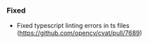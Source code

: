 ### Fixed

- Fixed typescript linting errors in ts files
  (<https://github.com/opencv/cvat/pull/7689>)
